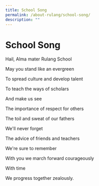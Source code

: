 ```yaml
---
title: School Song
permalink: /about-rulang/school-song/
description: ""
---
```


# School Song

Hail, Alma mater Rulang School

May you stand like an evergreen

To spread culture and develop talent

To teach the ways of scholars

And make us see

The importance of respect for others

The toil and sweat of our fathers

We'll never forget

The advice of friends and teachers

We're sure to remember

With you we march forward courageously

With time

We progress together zealously.
